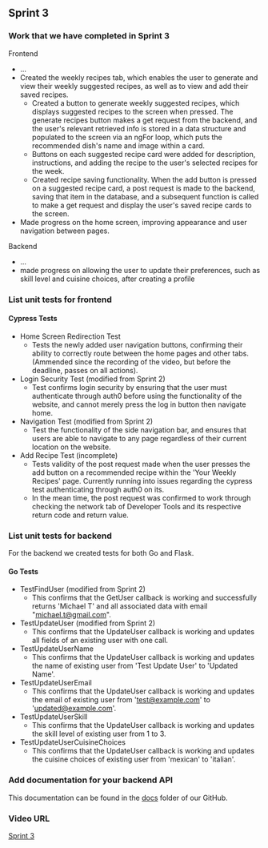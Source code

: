 ## Sprint 3

### Work that we have completed in Sprint 3

Frontend
- ...
- Created the weekly recipes tab, which enables the user to generate and view their weekly suggested recipes, as well as to view and add their saved recipes. 
  - Created a button to generate weekly suggested recipes, which displays suggested recipes to the screen when pressed. The generate recipes button makes a get request from the backend, and the user's relevant retrieved info is stored in a data structure and populated to the screen via an ngFor loop, which puts the recommended dish's name and image within a card. 
  - Buttons on each suggested recipe card were added for description, instructions, and adding the recipe to the user's selected recipes for the week.
  - Created recipe saving functionality. When the add button is pressed on a suggested recipe card, a post request is made to the backend, saving that item in the database, and a subsequent function is called to make a get request and display the user's saved recipe cards to the screen.
- Made progress on the home screen, improving appearance and user navigation between pages.

Backend
- ...
- made progress on allowing the user to update their preferences, such as skill level and cuisine choices, after creating a profile

### List unit tests for frontend

#### Cypress Tests
- Home Screen Redirection Test 
  - Tests the newly added user navigation buttons, confirming their ability to correctly route between the home pages and other tabs. (Ammended since the recording of the video, but before the deadline, passes on all actions).
- Login Security Test (modified from Sprint 2) 
  - Test confirms login security by ensuring that the user must authenticate through auth0 before using the functionality of the website, and cannot merely press the log in button then navigate home.
- Navigation Test (modified from Sprint 2) 
  - Test the functionality of the side navigation bar, and ensures that users are able to navigate to any page regardless of their current location on the website. 
- Add Recipe Test (incomplete) 
  - Tests validity of the post request made when the user presses the add button on a recommended recipe within the 'Your Weekly Recipes' page. Currently running into issues regarding the cypress test authenticating through auth0 on its. 
  - In the mean time, the post request was confirmed to work through checking the network tab of Developer Tools and its respective return code and return value.

### List unit tests for backend
For the backend we created tests for both Go and Flask.

#### Go Tests
- TestFindUser (modified from Sprint 2)
  - This confirms that the GetUser callback is working and successfully returns 'Michael T' and all associated data with email "michael.t@gmail.com".
- TestUpdateUser (modified from Sprint 2)
  - This confirms that the UpdateUser callback is working and updates all fields of an existing user with one call.
- TestUpdateUserName
  - This confirms that the UpdateUser callback is working and updates the name of existing user from 'Test Update User' to 'Updated Name'.
- TestUpdateUserEmail
  - This confirms that the UpdateUser callback is working and updates the email of existing user from 'test@example.com' to 'updated@example.com'.
- TestUpdateUserSkill
  - This confirms that the UpdateUser callback is working and updates the skill level of existing user from 1 to 3.
- TestUpdateUserCuisineChoices
  - This confirms that the UpdateUser callback is working and updates the cuisine choices of existing user from 'mexican' to 'italian'.


### Add documentation for your backend API 
This documentation can be found in the [docs](https://github.com/HudsonGri/foodplanner/tree/main/docs) folder of our GitHub.

### Video URL
[Sprint 3]()
